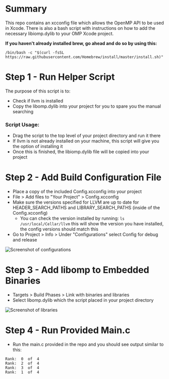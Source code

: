 # Summary
This repo contains an xcconfig file which allows the OpenMP API to be used in Xcode. There is also a bash script with instructions on how to add the necessary libiomp.dylib to your OMP Xcode project.

**If you haven't already installed brew, go ahead and do so by using this:**

```/bin/bash -c "$(curl -fsSL https://raw.githubusercontent.com/Homebrew/install/master/install.sh)"```

# Step 1 - Run Helper Script
The purpose of this script is to: 
- Check if llvm is installed 
- Copy the libomp.dylib into your project for you to spare you the manual searching
### Script Usage: 
- Drag the script to the top level of your project directory and run it there
- If llvm is not already installed on your machine, this script will give you the option of installing it
- Once this is finished, the libiomp.dylib file will be copied into your project

# Step 2 - Add Build Configuration File
- Place a copy of the included Config.xcconfig into your project
- File > Add files to "Your Project" > Config.xcconfig
- Make sure the versions specified for LLVM are up to date for HEADER_SEARCH_PATHS and LIBRARY_SEARCH_PATHS (inside of the Config.xcconfig)
  - You can check the version installed by running: ```ls /usr/local/Cellar/llvm``` this will show the version you have installed, the config versions should match this
- Go to Project > Info > Under "Configurations" select Config for debug and release

![Screenshot of configurations](https://github.com/DanielCarns/openmp-xcode-config/blob/master/adding-config.png?raw=true)

# Step 3 - Add libomp to Embedded Binaries
- Targets > Build Phases > Link with binaries and libraries
- Select libomp.dylib which the script placed in your project directory

![Screenshot of libraries](https://github.com/DanielCarns/openmp-xcode-config/blob/master/adding-library.png?raw=true)

# Step 4 - Run Provided Main.c
- Run the main.c provided in the repo and you should see output similar to this:
```
Rank:  0  of  4
Rank:  2  of  4
Rank:  3  of  4
Rank:  1  of  4
```
